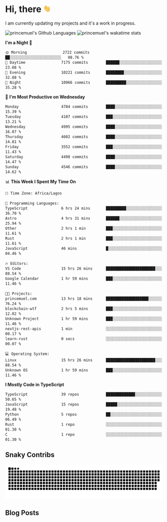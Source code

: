 # Hi, there <img src='/assets/wave.gif' alt='Just saying hello' width='24' height='24' />

<!--
**princemuel/princemuel** is a ✨ _special_ ✨ repository because its `README.md` (this file) appears on your GitHub profile.

Here are some ideas to get you started:

- 🔭 I’m currently working on ...
- 🌱 I’m currently learning ...
- 👯 I’m looking to collaborate on ...
- 🤔 I’m looking for help with ...
- 💬 Ask me about ...
- 📫 How to reach me: ...
- 😄 Pronouns: ...
- ⚡ Fun fact: ...
-->

I am currently updating my projects and it's a work in progress.

![princemuel's Github Languages](https://github-readme-stats.vercel.app/api/top-langs/?username=princemuel&text_color=586069&layout=compact&hide_border=true&title_color=0366d6&count_private=true&include_all_commits=true&theme=tokyonight&show_icons=true)
![princemuel's wakatime stats](https://github-readme-stats.vercel.app/api/wakatime?username=princemuel&text_color=586069&layout=compact&hide_border=true&title_color=0366d6&count_private=true&include_all_commits=true&theme=tokyonight&show_icons=true)

<!--START_SECTION:waka-->
**I'm a Night 🦉** 

```text
🌞 Morning                2722 commits        ██░░░░░░░░░░░░░░░░░░░░░░░   08.76 % 
🌆 Daytime                7175 commits        ██████░░░░░░░░░░░░░░░░░░░   23.08 % 
🌃 Evening                10221 commits       ████████░░░░░░░░░░░░░░░░░   32.88 % 
🌙 Night                  10966 commits       █████████░░░░░░░░░░░░░░░░   35.28 % 
```
📅 **I'm Most Productive on Wednesday** 

```text
Monday                   4784 commits        ████░░░░░░░░░░░░░░░░░░░░░   15.39 % 
Tuesday                  4107 commits        ███░░░░░░░░░░░░░░░░░░░░░░   13.21 % 
Wednesday                4995 commits        ████░░░░░░░░░░░░░░░░░░░░░   16.07 % 
Thursday                 4602 commits        ████░░░░░░░░░░░░░░░░░░░░░   14.81 % 
Friday                   3552 commits        ███░░░░░░░░░░░░░░░░░░░░░░   11.43 % 
Saturday                 4498 commits        ████░░░░░░░░░░░░░░░░░░░░░   14.47 % 
Sunday                   4546 commits        ████░░░░░░░░░░░░░░░░░░░░░   14.62 % 
```


📊 **This Week I Spent My Time On** 

```text
🕑︎ Time Zone: Africa/Lagos

💬 Programming Languages: 
TypeScript               6 hrs 24 mins       █████████░░░░░░░░░░░░░░░░   36.70 % 
Astro                    4 hrs 31 mins       ██████░░░░░░░░░░░░░░░░░░░   25.94 % 
Other                    2 hrs 1 min         ███░░░░░░░░░░░░░░░░░░░░░░   11.61 % 
Rust                     2 hrs 1 min         ███░░░░░░░░░░░░░░░░░░░░░░   11.61 % 
JavaScript               46 mins             █░░░░░░░░░░░░░░░░░░░░░░░░   04.46 % 

🔥 Editors: 
VS Code                  15 hrs 26 mins      ██████████████████████░░░   88.54 % 
Google Calendar          1 hr 59 mins        ███░░░░░░░░░░░░░░░░░░░░░░   11.46 % 

🐱‍💻 Projects: 
princemuel.com           13 hrs 18 mins      ███████████████████░░░░░░   76.24 % 
blockchain-wtf           2 hrs 5 mins        ███░░░░░░░░░░░░░░░░░░░░░░   12.02 % 
Unknown Project          1 hr 59 mins        ███░░░░░░░░░░░░░░░░░░░░░░   11.46 % 
nextjs-rest-apis         1 min               ░░░░░░░░░░░░░░░░░░░░░░░░░   00.17 % 
learn-rust               0 secs              ░░░░░░░░░░░░░░░░░░░░░░░░░   00.07 % 

💻 Operating System: 
Linux                    15 hrs 26 mins      ██████████████████████░░░   88.54 % 
Unknown OS               1 hr 59 mins        ███░░░░░░░░░░░░░░░░░░░░░░   11.46 % 
```

**I Mostly Code in TypeScript** 

```text
TypeScript               39 repos            █████████████░░░░░░░░░░░░   50.65 % 
JavaScript               15 repos            █████░░░░░░░░░░░░░░░░░░░░   19.48 % 
Python                   5 repos             ██░░░░░░░░░░░░░░░░░░░░░░░   06.49 % 
Rust                     1 repo              ░░░░░░░░░░░░░░░░░░░░░░░░░   01.30 % 
C                        1 repo              ░░░░░░░░░░░░░░░░░░░░░░░░░   01.30 % 
```




<!--END_SECTION:waka-->

## Snaky Contribs

<img src='/assets/github-snake-dark.svg' alt='Snaky Contributions' />

## Blog Posts

<!-- BLOG-POST-LIST:START -->
<!-- BLOG-POST-LIST:END -->
